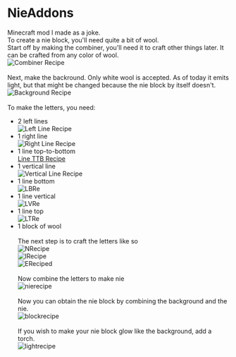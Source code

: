 <h1 id="nieaddons">NieAddons</h1>
<p>Minecraft mod I made as a joke.<br>
To create a nie block, you&#39;ll need quite a bit of wool. <br>
Start off by making the combiner, you&#39;ll need it to craft other things later. It can be crafted from any color of wool. <br>
<img src="https://cdn.discordapp.com/attachments/622074654642667539/791631206973833216/unknown.png" alt="Combiner Recipe"> <br><br>
Next, make the backround. Only white wool is accepted. As of today it emits light, but that might be changed because the nie block by itself doesn&#39;t.<br>
<img src="https://cdn.discordapp.com/attachments/622074654642667539/791632459359322140/unknown.png" alt="Background Recipe"> <br><br>
To make the letters, you need: <br></p>
<ul>
<li>2 left lines <br>
<img src="https://cdn.discordapp.com/attachments/622074654642667539/791632940001919026/unknown.png" alt="Left Line Recipe"> <br></li>
<li>1 right line <br>
<img src="https://cdn.discordapp.com/attachments/622074654642667539/791633151432720414/unknown.png" alt="Right Line Recipe"> <br></li>
<li>1 line top-to-bottom <br>
<a href="https://cdn.discordapp.com/attachments/622074654642667539/791633536783482940/unknown.png">Line TTB Recipe</a> <br></li>
<li>1 vertical line <br>
<img src="https://cdn.discordapp.com/attachments/622074654642667539/791633733140480020/unknown.png" alt="Vertical Line Recipe"> <br></li>
<li>1 line bottom <br>
<img src="https://cdn.discordapp.com/attachments/622074654642667539/791634128192929832/unknown.png" alt="LBRe"> <br></li>
<li>1 line vertical <br>
<img src="https://cdn.discordapp.com/attachments/622074654642667539/791634304094437426/unknown.png" alt="LVRe"> <br></li>
<li>1 line top <br>
<img src="https://cdn.discordapp.com/attachments/622074654642667539/791634546499125268/unknown.png" alt="LTRe"> <br></li>
<li>1 block of wool <br>
<br>
The next step is to craft the letters like so <br>
<img src="https://cdn.discordapp.com/attachments/622074654642667539/791634930232590346/unknown.png" alt="NRecipe"> <br>
<img src="https://cdn.discordapp.com/attachments/622074654642667539/791635351953211415/unknown.png" alt="IRecipe"> <br>
<img src="https://cdn.discordapp.com/attachments/622074654642667539/791635497839362079/unknown.png" alt="EReciped"> <br><br>
Now combine the letters to make nie <br>
<img src="https://cdn.discordapp.com/attachments/622074654642667539/791635839124897812/unknown.png" alt="nierecipe"> <br><br>
Now you can obtain the nie block by combining the background and the nie. <br>
<img src="https://cdn.discordapp.com/attachments/622074654642667539/791636228776394753/unknown.png" alt="blockrecipe"> <br><br>
If you wish to make your nie block glow like the background, add a torch. <br>
<img src="https://cdn.discordapp.com/attachments/622074654642667539/791636445327785994/unknown.png" alt="lightrecipe"></li>
</ul>
